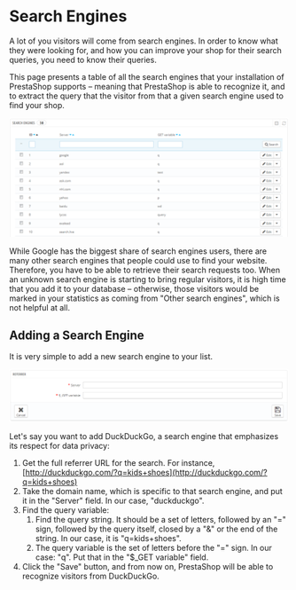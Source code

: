 # Search Engines

A lot of you visitors will come from search engines. In order to know what they were looking for, and how you can improve your shop for their search queries, you need to know their queries.

This page presents a table of all the search engines that your installation of PrestaShop supports – meaning that PrestaShop is able to recognize it, and to extract the query that the visitor from that a given search engine used to find your shop.

![](<../../../.gitbook/assets/23789937 (1).png>)

While Google has the biggest share of search engines users, there are many other search engines that people could use to find your website. Therefore, you have to be able to retrieve their search requests too. When an unknown search engine is starting to bring regular visitors, it is high time that you add it to your database – otherwise, those visitors would be marked in your statistics as coming from "Other search engines", which is not helpful at all.

## Adding a Search Engine <a href="#searchengines-addingasearchengine" id="searchengines-addingasearchengine"></a>

It is very simple to add a new search engine to your list.

![](<../../../.gitbook/assets/23789939 (1).png>)

Let's say you want to add DuckDuckGo, a search engine that emphasizes its respect for data privacy:

1. Get the full referrer URL for the search. For instance, [http://duckduckgo.com/?q=kids+shoes](http://duckduckgo.com/?q=kids+shoes)
2. Take the domain name, which is specific to that search engine, and put it in the "Server" field. In our case, "duckduckgo".
3. Find the query variable:
   1. Find the query string. It should be a set of letters, followed by an "=" sign, followed by the query itself, closed by a "&" or the end of the string. In our case, it is "q=kids+shoes".
   2. The query variable is the set of letters before the "=" sign. In our case: "q". Put that in the "$\_GET variable" field.
4. Click the "Save" button, and from now on, PrestaShop will be able to recognize visitors from DuckDuckGo.
